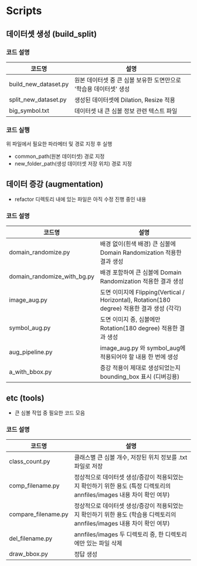 # Scripts

## 데이터셋 생성 (build_split)

### 코드 설명

| 코드명               | 설명                                                              |
| -------------------- | ----------------------------------------------------------------- |
| build_new_dataset.py | 원본 데이터셋 중 큰 심볼 보유한 도면만으로 '학습용 데이터셋' 생성 |
| split_new_dataset.py | 생성된 데이터셋에 Dilation, Resize 적용                           |
| big_symbol.txt       | 데이터셋 내 큰 심볼 정보 관련 텍스트 파일                         |

### 코드 실행

위 파일에서 필요한 파라메터 및 경로 지정 후 실행

- common_path(원본 데이터셋) 경로 지정
- new_folder_path(생성 데이터셋 저장 위치) 경로 지정

## 데이터 증강 (augmentation)

- refactor 디렉토리 내에 있는 파일은 아직 수정 진행 중인 내용

### 코드 설명

| 코드명                      | 설명                                                                                        |
| --------------------------- | ------------------------------------------------------------------------------------------- |
| domain_randomize.py         | 배경 없이(흰색 배경) 큰 심볼에 Domain Randomization 적용한 결과 생성                        |
| domain_randomize_with_bg.py | 배경 포함하여 큰 심볼에 Domain Randomization 적용한 결과 생성                               |
| image_aug.py                | 도면 이미지에 Flipping(Vertical / Horizontal), Rotation(180 degree) 적용한 결과 생성 (각각) |
| symbol_aug.py               | 도면 이미지 중, 심볼에만 Rotation(180 degree) 적용한 결과 생성                              |
| aug_pipeline.py             | image_aug.py 와 symbol_aug에 적용되어야 할 내용 한 번에 생성                                |
| a_with_bbox.py              | 증강 적용이 제대로 생성되었는지 bounding_box 표시 (디버깅용)                                |

## etc (tools)

- 큰 심볼 작업 중 필요한 코드 모음

### 코드 설명

| 코드명              | 설명                                                                                                                    |
| ------------------- | ----------------------------------------------------------------------------------------------------------------------- |
| class_count.py      | 클래스별 큰 심볼 개수, 저장된 위치 정보를 .txt 파일로 저장                                                              |
| comp_filename.py    | 정상적으로 데이터셋 생성/증강이 적용되었는지 확인하기 위한 용도 (특정 디렉토리의 annfiles/images 내용 차이 확인 여부)   |
| compare_filename.py | 정상적으로 데이터셋 생성/증강이 적용되었는지 확인하기 위한 용도 (학습용 디렉토리의 annfiles/images 내용 차이 확인 여부) |
| del_filename.py     | annfiles/images 두 디렉토리 중, 한 디렉토리에만 있는 파일 삭제                                                          |
| draw_bbox.py        | 정답 생성                                                                                                               |
